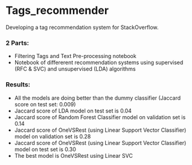 # Tags_recommender
Developing a tag recommendation system for StackOverflow.

### 2 Parts:
- Filtering Tags and Text Pre-processing notebook
- Notebook of differerent recommendation systems using supervised (RFC & SVC) and unsupervised (LDA) algorithms

### Results:
- All the models are doing better than the dummy classifier (Jaccard score on test set: 0.009)
- Jaccard score of LDA model on test set is 0.04
- Jaccard score of Random Forest Classifier model on validation set is 0.14
- Jaccard score of OneVSRest (using Linear Support Vector Classifier) model on validation set is 0.28
- Jaccard score of OneVSRest (using Linear Support Vector Classifier) model on test set is 0.30
- The best model is OneVSRest using Linear SVC
